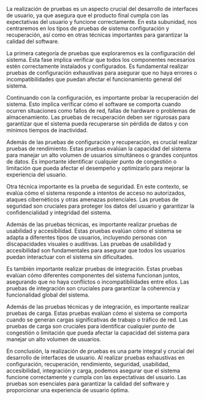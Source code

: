 La realización de pruebas es un aspecto crucial del desarrollo de interfaces de usuario, ya que asegura que el producto final cumpla con las expectativas del usuario y funcione correctamente. En esta subunidad, nos centraremos en los tipos de pruebas de sistema configuración y recuperación, así como en otras técnicas importantes para garantizar la calidad del software.

La primera categoría de pruebas que exploraremos es la configuración del sistema. Esta fase implica verificar que todos los componentes necesarios estén correctamente instalados y configurados. Es fundamental realizar pruebas de configuración exhaustivas para asegurar que no haya errores o incompatibilidades que puedan afectar el funcionamiento general del sistema.

Continuando con la configuración, es importante probar la recuperación del sistema. Esto implica verificar cómo el software se comporta cuando ocurren situaciones como fallos de red, fallas de hardware o problemas de almacenamiento. Las pruebas de recuperación deben ser rigurosas para garantizar que el sistema pueda recuperarse sin pérdida de datos y con mínimos tiempos de inactividad.

Además de las pruebas de configuración y recuperación, es crucial realizar pruebas de rendimiento. Estas pruebas evalúan la capacidad del sistema para manejar un alto volumen de usuarios simultáneos o grandes conjuntos de datos. Es importante identificar cualquier punto de congestión o limitación que pueda afectar el desempeño y optimizarlo para mejorar la experiencia del usuario.

Otra técnica importante es la prueba de seguridad. En este contexto, se evalúa cómo el sistema responde a intentos de acceso no autorizados, ataques cibernéticos y otras amenazas potenciales. Las pruebas de seguridad son cruciales para proteger los datos del usuario y garantizar la confidencialidad y integridad del sistema.

Además de las pruebas técnicas, es importante realizar pruebas de usabilidad y accesibilidad. Estas pruebas evalúan cómo el sistema se adapta a diferentes tipos de usuarios, incluyendo personas con discapacidades visuales o auditivas. Las pruebas de usabilidad y accesibilidad son fundamentales para asegurar que todos los usuarios puedan interactuar con el sistema sin dificultades.

Es también importante realizar pruebas de integración. Estas pruebas evalúan cómo diferentes componentes del sistema funcionan juntos, asegurando que no haya conflictos o incompatibilidades entre ellos. Las pruebas de integración son cruciales para garantizar la coherencia y funcionalidad global del sistema.

Además de las pruebas técnicas y de integración, es importante realizar pruebas de carga. Estas pruebas evalúan cómo el sistema se comporta cuando se generan cargas significativas de trabajo o tráfico de red. Las pruebas de carga son cruciales para identificar cualquier punto de congestión o limitación que pueda afectar la capacidad del sistema para manejar un alto volumen de usuarios.

En conclusión, la realización de pruebas es una parte integral y crucial del desarrollo de interfaces de usuario. Al realizar pruebas exhaustivas en configuración, recuperación, rendimiento, seguridad, usabilidad, accesibilidad, integración y carga, podemos asegurar que el sistema funcione correctamente y cumpla con las expectativas del usuario. Las pruebas son esenciales para garantizar la calidad del software y proporcionar una experiencia de usuario óptima.
